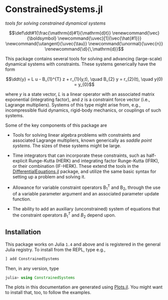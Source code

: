 # ConstrainedSystems.jl

*tools for solving constrained dynamical systems*

```math
\def\ddt#1{\frac{\mathrm{d}#1}{\mathrm{d}t}}

\renewcommand{\vec}{\boldsymbol}
\newcommand{\uvec}[1]{\vec{\hat{#1}}}
\newcommand{\utangent}{\uvec{\tau}}
\newcommand{\unormal}{\uvec{n}}

\renewcommand{\d}{\,\mathrm{d}}
```

This package contains several tools for solving and advancing (large-scale) dynamical systems with constraints. These systems generically have the form

$$\ddt{y} = L u - B_{1}^{T} z + r_{1}(y,t), \quad B_{2} y = r_{2}(t), \quad y(0) = y_{0}$$

where $y$ is a state vector, $L$ is a linear operator with an associated matrix exponential (integrating factor), and $z$ is a constraint force vector (i.e., Lagrange multipliers). Systems of this type might arise from, e.g., incompressible fluid dynamics, rigid-body mechanics,
or couplings of such systems.

Some of the key components of this package are

* Tools for solving linear algebra problems with constraints and associated Lagrange multipliers, known generically as *saddle point systems*. The sizes of these systems might be large.

* Time integrators that can incorporate these constraints, such as half-explicit Runge-Kutta (HERK) and integrating factor Runge-Kutta (IFRK), or their combination (IF-HERK). These
extend the tools in the [DifferentialEquations.jl](https://github.com/SciML/DifferentialEquations.jl) package, and utilize the same basic syntax for setting
up a problem and solving it.

* Allowance for variable constraint operators B<sub>1</sub><sup>T</sup> and B<sub>2</sub>,
through the use of a variable parameter argument and an associated parameter update
function.

* The ability to add an auxiliary (unconstrained) system of equations that the
constraint operators $B_1^T$ and $B_2$ depend upon.


## Installation

This package works on Julia `1.4` and above and is registered in the general Julia registry. To install from the REPL, type
e.g.,
```julia
] add ConstrainedSystems
```

Then, in any version, type
```julia
julia> using ConstrainedSystems
```

The plots in this documentation are generated using [Plots.jl](http://docs.juliaplots.org/latest/). You might want to install that, too, to follow the examples.
